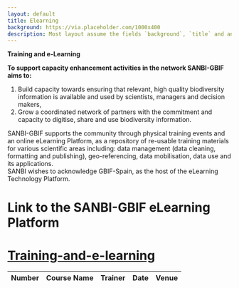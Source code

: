 ```yaml
---
layout: default
title: Elearning
background: https://via.placeholder.com/1000x400
description: Most layout assume the fields `background`, `title` and an optional `description`
---
```


**Training and e-Learning**

**To support capacity enhancement activities in the network SANBI-GBIF aims to:** 

1. Build capacity towards ensuring that relevant, high quality biodiversity information is
available and used by scientists, managers and decision makers,
2. Grow a coordinated network of partners with the commitment and capacity to
digitise, share and use biodiversity information.

SANBI-GBIF supports the community through physical training events and an online eLearning Platform, as a repository of re-usable training materials for various
scientific areas including: data management (data cleaning, formatting and publishing), geo-referencing, data mobilisation, data use and its applications.  
SANBI wishes to acknowledge GBIF-Spain, as the host of the eLearning Technology Platform. 

# Link to the SANBI-GBIF eLearning Platform  
# [Training-and-e-learning](https://elearning.gbif.es)             
| Number|Course Name|Trainer|Date| Venue|
| :------- | :-----: | ----: | :------: | --:|

